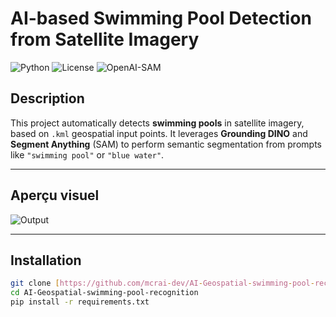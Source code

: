 # AI-based Swimming Pool Detection from Satellite Imagery

![Python](https://img.shields.io/badge/Python-3.10+-blue)
![License](https://img.shields.io/badge/License-MIT-green)
![OpenAI-SAM](https://img.shields.io/badge/AI-SAM%20%2B%20GroundingDINO-red)

## Description
This project automatically detects **swimming pools** in satellite imagery, based on `.kml` geospatial input points.
 It leverages **Grounding DINO** and **Segment Anything** (SAM) to perform semantic segmentation from prompts like `"swimming pool"` or `"blue water"`.

---

## Aperçu visuel

![Output](./screenshot.png) 

---

## Installation

```bash
git clone [https://github.com/mcrai-dev/AI-Geospatial-swimming-pool-recognition.git](https://github.com/mcrai-dev/AI-Geospatial-swimming-pool-recognition.git)
cd AI-Geospatial-swimming-pool-recognition
pip install -r requirements.txt
